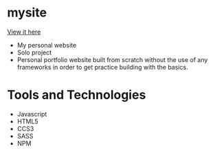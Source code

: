# mysite
[View it here](khanhcodes.com)
* My personal website
* Solo project
* Personal portfolio website built from scratch without the use of any frameworks in order to get practice building with the basics.

# Tools and Technologies
* Javascript
* HTML5
* CCS3
* SASS
* NPM

